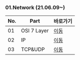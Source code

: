 ### 01.Network (21.06.09~)

|No.|Part|바로가기|
|---|----|--------|
|01|OSI 7 Layer|[이동](https://github.com/kimkuan/CS-Study/blob/main/Network/OSI%207%20Layer.md)|
|02|IP|[이동](https://github.com/kimkuan/CS-Study/blob/main/Network/IP.md)|
|03|TCP&UDP|[이동](https://github.com/kimkuan/CS-Study/blob/main/Network/TCP%26UDP)|
